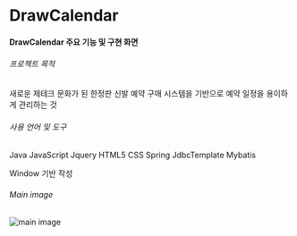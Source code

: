 # DrawCalendar
#### DrawCalendar 주요 기능 및 구현 화면 

###### 프로젝트 목적

새로운 제테크 문화가 된 한정판 신발 예약 구매 시스템을 기반으로
예약 일정을 용이하게 관리하는 것

###### 사용 언어 및 도구
Java
JavaScript
Jquery
HTML5
CSS
Spring
JdbcTemplate
Mybatis

Window 기반 작성

###### Main image
![main image](https://user-images.githubusercontent.com/66053364/104619906-b8972980-56d1-11eb-90b5-00791989ce0c.png)
